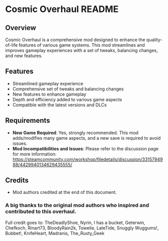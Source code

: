 # Cosmic Overhaul README

## Overview

Cosmic Overhaul is a comprehensive mod designed to enhance the quality-of-life features of various game systems. This mod streamlines and improves gameplay experiences with a set of tweaks, balancing changes, and new features.

## Features

* Streamlined gameplay experience
* Comprehensive set of tweaks and balancing changes
* New features to enhance gameplay
* Depth and efficiency added to various game aspects
* Compatible with the latest versions and DLCs

## Requirements

* **New Game Required**: Yes, strongly recommended. This mod adds/modifies many game aspects, and a new save is required to avoid issues.
* **Mod Incompatibilities and Issues**: Please refer to the discussion page for more information: <https://steamcommunity.com/workshop/filedetails/discussion/3315794988/4429940134629435555/>

## Credits

* Mod authors credited at the end of this document.

### A big thanks to the original mod authors who inspired and contributed to this overhaul.
Full credit goes to:
TheDeadlyShoe, Nyrin, I has a bucket, Geterwin, Chefkoch, Rinart73,
BloodyRain2k, Towelie, LateTide, Snuggly Wuggums!, Bubbet!, KnifeHeart,
Madranis, The_Rusty_Geek

